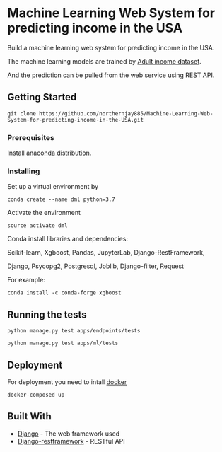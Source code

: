 # Machine Learning Web System for predicting income in the USA

Build a machine learning web system for predicting income in the USA. 

The machine learning models are trained by [Adult income dataset](https://archive.ics.uci.edu/ml/datasets/Adult). 

And the prediction can be pulled from the web service using REST API.

## Getting Started

```
git clone https://github.com/northernjay885/Machine-Learning-Web-System-for-predicting-income-in-the-USA.git
```

### Prerequisites


Install [anaconda distribution](https://www.anaconda.com/distribution/).

### Installing

Set up a virtual environment by
```
conda create --name dml python=3.7
```
Activate the environment
```
source activate dml
```
Conda install libraries and dependencies:

Scikit-learn, Xgboost, Pandas, JupyterLab, Django-RestFramework,

Django, Psycopg2, Postgresql, Joblib, Django-filter, Request

For example:
```
conda install -c conda-forge xgboost
```

## Running the tests

```
python manage.py test apps/endpoints/tests
```
```
python manage.py test apps/ml/tests
```

## Deployment

For deployment you need to intall [docker](https://www.docker.com/)
```
docker-composed up
```

## Built With

* [Django](https://www.djangoproject.com/) - The web framework used
* [Django-restframework](https://www.django-rest-framework.org/) - RESTful API

